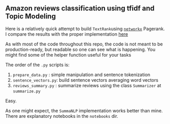 ## Amazon reviews classification using tfidf and Topic Modeling

Here is a relatively quick attempt to build `TextRank`using
[`networkx`](https://networkx.github.io/documentation/networkx-1.10/index.html)
Pagerank. I compare the results with the proper implementation
[here](https://github.com/summanlp/textrank)

As with most of the code throughout this repo, the code is not meant to be
production-ready, but readable so one can see what is happening. You might
find some of the helper function useful for your tasks

The order of the `.py` scripts is:

01. `prepare_data.py` : simple manipulation and sentence tokenization
02. `sentence_vectors.py`: build sentence vectors averaging word vectors
03. `reviews_summary.py` : summarize reviews using the class `Summarizer` at `summarize.py`

Easy.

As one might expect, the `SummaNLP` implementation works better than mine.
There are explanatory notebooks in the `notebooks` dir.

